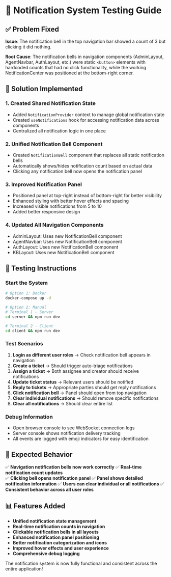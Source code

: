 # 🔔 Notification System Testing Guide

## ✅ **Problem Fixed**

**Issue**: The notification bell in the top navigation bar showed a count of 3 but clicking it did nothing.

**Root Cause**: The notification bells in navigation components (AdminLayout, AgentNavbar, AuthLayout, etc.) were static `<button>` elements with hardcoded counts that had no click functionality, while the working NotificationCenter was positioned at the bottom-right corner.

## 🔧 **Solution Implemented**

### 1. **Created Shared Notification State**
- Added `NotificationProvider` context to manage global notification state
- Created `useNotifications` hook for accessing notification data across components
- Centralized all notification logic in one place

### 2. **Unified Notification Bell Component**
- Created `NotificationBell` component that replaces all static notification bells
- Automatically shows/hides notification count based on actual data
- Clicking any notification bell now opens the notification panel

### 3. **Improved Notification Panel**
- Positioned panel at top-right instead of bottom-right for better visibility
- Enhanced styling with better hover effects and spacing
- Increased visible notifications from 5 to 10
- Added better responsive design

### 4. **Updated All Navigation Components**
- AdminLayout: Uses new NotificationBell component
- AgentNavbar: Uses new NotificationBell component  
- AuthLayout: Uses new NotificationBell component
- KBLayout: Uses new NotificationBell component

## 🧪 **Testing Instructions**

### Start the System
```bash
# Option 1: Docker
docker-compose up -d

# Option 2: Manual
# Terminal 1 - Server
cd server && npm run dev

# Terminal 2 - Client
cd client && npm run dev
```

### Test Scenarios

1. **Login as different user roles** → Check notification bell appears in navigation
2. **Create a ticket** → Should trigger auto-triage notifications
3. **Assign a ticket** → Both assignee and creator should receive notifications
4. **Update ticket status** → Relevant users should be notified
5. **Reply to tickets** → Appropriate parties should get reply notifications
6. **Click notification bell** → Panel should open from top navigation
7. **Clear individual notifications** → Should remove specific notifications
8. **Clear all notifications** → Should clear entire list

### Debug Information
- Open browser console to see WebSocket connection logs
- Server console shows notification delivery tracking
- All events are logged with emoji indicators for easy identification

## 🎯 **Expected Behavior**

✅ **Navigation notification bells now work correctly**
✅ **Real-time notification count updates**  
✅ **Clicking bell opens notification panel**
✅ **Panel shows detailed notification information**
✅ **Users can clear individual or all notifications**
✅ **Consistent behavior across all user roles**

## 📊 **Features Added**

- **Unified notification state management**
- **Real-time notification counts in navigation**
- **Clickable notification bells in all layouts**
- **Enhanced notification panel positioning**
- **Better notification categorization and icons**
- **Improved hover effects and user experience**
- **Comprehensive debug logging**

The notification system is now fully functional and consistent across the entire application!